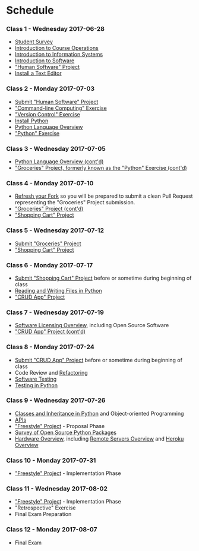 # Schedule

### Class 1 - Wednesday 2017-06-28

  + [Student Survey](/assignments/survey/assignment.md)
  + [Introduction to Course Operations](/README.md)
  + [Introduction to Information Systems](/notes/information-systems/notes.md)
  + [Introduction to Software](/notes/software/notes.md)
  + ["Human Software" Project](/projects/human-software/project.md)
  + [Install a Text Editor](https://atom.io/)

### Class 2 - Monday 2017-07-03

  + [Submit "Human Software" Project](/projects/human-software/project.md#submission-instructions)
  + ["Command-line Computing" Exercise](/exercises/command-line-computing/exercise.md)
  + ["Version Control" Exercise](/exercises/version-control/exercise.md)
  + [Install Python](/notes/programming-languages/python/installation.md)
  + [Python Language Overview](/notes/programming-languages/python/notes.md)
  + ["Python" Exercise](/exercises/python/exercise.md)

### Class 3 - Wednesday 2017-07-05

  + [Python Language Overview (cont'd)](/notes/programming-languages/python/notes.md)
  + ["Groceries" Project, formerly known as the "Python" Exercise (cont'd)](/projects/groceries/project.md)

### Class 4 - Monday 2017-07-10

  + [Refresh your Fork](https://github.com/prof-rossetti/nyu-info-2335-70-201706/blob/master/CONTRIBUTING.md#updating-your-fork) so you will be prepared to submit a clean Pull Request representing the "Groceries" Project submission.
  + ["Groceries" Project (cont'd)](/projects/groceries/project.md)
  + ["Shopping Cart" Project](/projects/shopping-cart/project.md)

### Class 5 - Wednesday 2017-07-12

  + [Submit "Groceries" Project](/projects/groceries/project.md#submission-instructions)
  + ["Shopping Cart" Project](/projects/shopping-cart/project.md)

### Class 6 - Monday 2017-07-17

  + [Submit "Shopping Cart" Project](/projects/shopping-cart/project.md#submission-instructions) before or sometime during beginning of class
  + [Reading and Writing Files in Python](/notes/programming-languages/python/file-management.md)
  + ["CRUD App" Project](/projects/crud-app/project.md)

### Class 7 - Wednesday 2017-07-19

  + [Software Licensing Overview](/notes/software/licensing.md), including Open Source Software
  + ["CRUD App" Project (cont'd)](/projects/crud-app/project.md)

### Class 8 - Monday 2017-07-24

  + [Submit "CRUD App" Project](/projects/crud-app/project.md#submission-instructions) before or sometime during beginning of class
  + Code Review and [Refactoring](/notes/software/refactoring.md)
  + [Software Testing](/notes/software/testing.md)
  + [Testing in Python](notes/programming-languages/python/testing.md)

### Class 9 - Wednesday 2017-07-26

  + [Classes and Inheritance in Python](/notes/programming-languages/python/datatypes/classes.md) and Object-oriented Programming
  + [APIs](/notes/software/apis.md)
  + ["Freestyle" Project](/projects/freestyle/project.md) - Proposal Phase
  + [Survey of Open Source Python Packages](/notes/programming-languages/python/packages)
  + [Hardware Overview](/notes/hardware/notes.md), including [Remote Servers Overview](/notes/hardware/servers.md) and [Heroku Overview](/notes/hardware/heroku.md)

### Class 10 - Monday 2017-07-31

  + ["Freestyle" Project](/projects/freestyle/project.md) - Implementation Phase

### Class 11 - Wednesday 2017-08-02

  + ["Freestyle" Project](/projects/freestyle/project.md) - Implementation Phase
  + "Retrospective" Exercise
  + Final Exam Preparation

### Class 12 - Monday 2017-08-07

  + Final Exam
